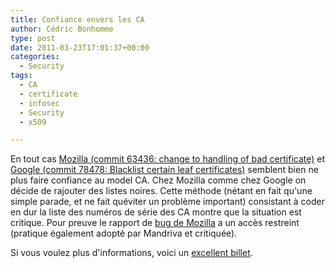 ```yaml
---
title: Confiance envers les CA
author: Cédric Bonhomme
type: post
date: 2011-03-23T17:01:37+00:00
categories:
  - Security
tags:
  - CA
  - certificate
  - infosec
  - Security
  - x509

---
```

En tout cas [Mozilla (commit 63436: change to handling of bad certificate)][1] et [Google (commit 78478: Blacklist certain leaf certificates)][2] semblent bien ne plus faire confiance au model CA. Chez Mozilla comme chez Google on décide de rajouter des listes noires. Cette méthode (nétant en fait qu'une simple parade, et ne fait quéviter un problème important) consistant à coder en dur la liste des numéros de série des CA montre que la situation est critique. Pour preuve le rapport de [bug de Mozilla][3] a un accès restreint (pratique également adopté par Mandriva et critiquée).

Si vous voulez plus d'informations, voici un [excellent billet][4].

 [1]: http://hg.mozilla.org/mozilla-central/rev/f6215eef2276
 [2]: http://src.chromium.org/viewvc/chrome/trunk/src/net/base/x509_certificate.cc?view=markup&pathrev=78478
 [3]: https://bugzilla.mozilla.org/show_bug.cgi?id=643056
 [4]: https://blog.torproject.org/blog/detecting-certificate-authority-compromises-and-web-browser-collusion